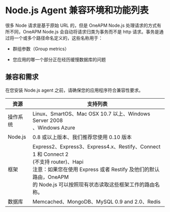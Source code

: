 # Node.js Agent 兼容环境和功能列表
很多 Node 请求是基于原始 URL 的，但是 OneAPM Node.js 处理请求的方式有所不同，OneAPM Node.js 会自动将请求归类为事务而不是 http 请求。事务是通过将一个或多个路径命名定义的，这些名称用于：<br>

 - 群组参数（Group metrics）
 
 - 您应用的哪一个部分正在经历缓慢数据库的问题

## 兼容和需求
在您安装 Node.js agent 之前，请确保您的应用程序符合兼容性要求。

|资源     |   支持列表  |
| --- | --- |
| 操作系统    | Linux、SmartOS、Mac OSX 10.7 以上、Windows Server 2008<br>、Windows Azure    |
|  Node.js   | 0.8 或以上版本、我们推荐您使用 0.10 版本    |
|  框架   | Express2、Express3、Express4.x、Restify、Connect 1 和 Connect 2 <br>(不支持 router)、Hapi<br>注意：如果您在使用 Express 或者 Restify 及他们的默认路由，OneAPM<br> 的 Node.js 可以按照现有状态读取这些框架工作的路由名称。    |
|   数据库  |  Memcached、MongoDB、MySQL 0.9 and 2.0、Redis   |